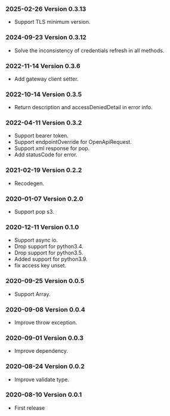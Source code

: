 ### 2025-02-26 Version 0.3.13
* Support TLS minimum version.

### 2024-09-23 Version 0.3.12
* Solve the inconsistency of credentials refresh in all methods.

### 2022-11-14 Version 0.3.6
* Add gateway client setter.

### 2022-10-14 Version 0.3.5
* Return description and accessDeniedDetail in error info.

### 2022-04-11 Version 0.3.2
* Support bearer token.
* Support endpointOverride for OpenApiRequest.
* Support xml response for pop.
* Add statusCode for error.

### 2021-02-19 Version 0.2.2
* Recodegen.

### 2020-01-07 Version 0.2.0
* Support pop s3.

### 2020-12-11 Version 0.1.0
* Support async io.
* Drop support for python3.4.
* Drop support for python3.5.
* Added support for python3.9.
* fix access key unset. 

### 2020-09-25 Version 0.0.5
* Support Array.

### 2020-09-08 Version 0.0.4
* Improve throw exception.

### 2020-09-01 Version 0.0.3
* Improve dependency.

### 2020-08-24 Version 0.0.2
* Improve validate type.

### 2020-08-10 Version 0.0.1
* First release